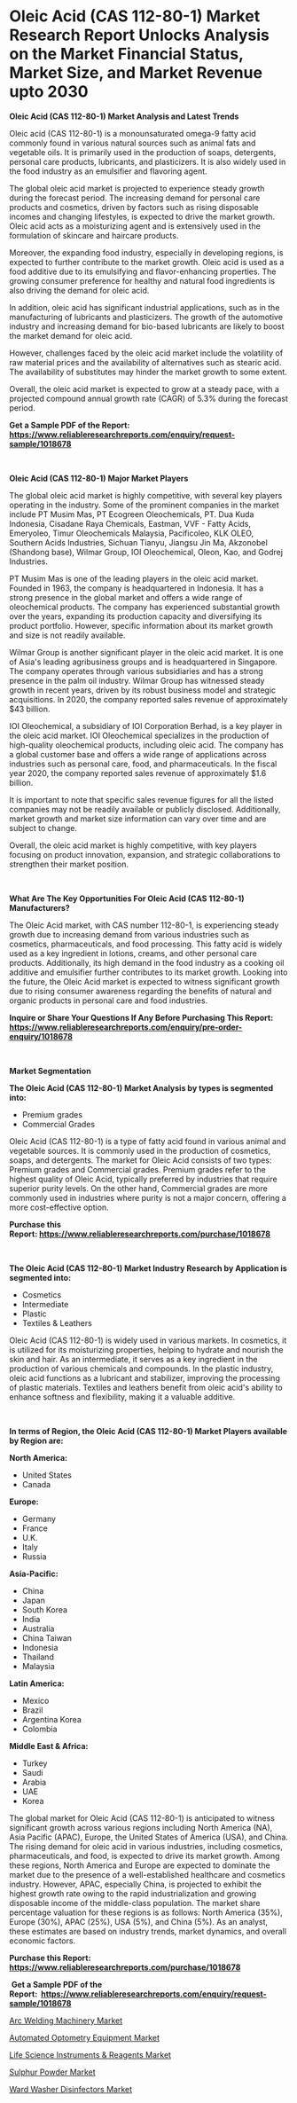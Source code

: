 <p><h1>Oleic Acid (CAS 112-80-1) Market Research Report Unlocks Analysis on the Market Financial Status, Market Size, and Market Revenue upto 2030</h1></p><p><strong>Oleic Acid (CAS 112-80-1) Market Analysis and Latest Trends</strong></p>
<p><p>Oleic acid (CAS 112-80-1) is a monounsaturated omega-9 fatty acid commonly found in various natural sources such as animal fats and vegetable oils. It is primarily used in the production of soaps, detergents, personal care products, lubricants, and plasticizers. It is also widely used in the food industry as an emulsifier and flavoring agent.</p><p>The global oleic acid market is projected to experience steady growth during the forecast period. The increasing demand for personal care products and cosmetics, driven by factors such as rising disposable incomes and changing lifestyles, is expected to drive the market growth. Oleic acid acts as a moisturizing agent and is extensively used in the formulation of skincare and haircare products.</p><p>Moreover, the expanding food industry, especially in developing regions, is expected to further contribute to the market growth. Oleic acid is used as a food additive due to its emulsifying and flavor-enhancing properties. The growing consumer preference for healthy and natural food ingredients is also driving the demand for oleic acid.</p><p>In addition, oleic acid has significant industrial applications, such as in the manufacturing of lubricants and plasticizers. The growth of the automotive industry and increasing demand for bio-based lubricants are likely to boost the market demand for oleic acid.</p><p>However, challenges faced by the oleic acid market include the volatility of raw material prices and the availability of alternatives such as stearic acid. The availability of substitutes may hinder the market growth to some extent.</p><p>Overall, the oleic acid market is expected to grow at a steady pace, with a projected compound annual growth rate (CAGR) of 5.3% during the forecast period.</p></p>
<p><strong>Get a Sample PDF of the Report:&nbsp; <a href="https://www.reliableresearchreports.com/enquiry/request-sample/1018678">https://www.reliableresearchreports.com/enquiry/request-sample/1018678</a></strong></p>
<p>&nbsp;</p>
<p><strong>Oleic Acid (CAS 112-80-1) Major Market Players</strong></p>
<p><p>The global oleic acid market is highly competitive, with several key players operating in the industry. Some of the prominent companies in the market include PT Musim Mas, PT Ecogreen Oleochemicals, PT. Dua Kuda Indonesia, Cisadane Raya Chemicals, Eastman, VVF - Fatty Acids, Emeryoleo, Timur Oleochemicals Malaysia, Pacificoleo, KLK OLEO, Southern Acids Industries, Sichuan Tianyu, Jiangsu Jin Ma, Akzonobel (Shandong base), Wilmar Group, IOI Oleochemical, Oleon, Kao, and Godrej Industries.</p><p>PT Musim Mas is one of the leading players in the oleic acid market. Founded in 1963, the company is headquartered in Indonesia. It has a strong presence in the global market and offers a wide range of oleochemical products. The company has experienced substantial growth over the years, expanding its production capacity and diversifying its product portfolio. However, specific information about its market growth and size is not readily available.</p><p>Wilmar Group is another significant player in the oleic acid market. It is one of Asia's leading agribusiness groups and is headquartered in Singapore. The company operates through various subsidiaries and has a strong presence in the palm oil industry. Wilmar Group has witnessed steady growth in recent years, driven by its robust business model and strategic acquisitions. In 2020, the company reported sales revenue of approximately $43 billion.</p><p>IOI Oleochemical, a subsidiary of IOI Corporation Berhad, is a key player in the oleic acid market. IOI Oleochemical specializes in the production of high-quality oleochemical products, including oleic acid. The company has a global customer base and offers a wide range of applications across industries such as personal care, food, and pharmaceuticals. In the fiscal year 2020, the company reported sales revenue of approximately $1.6 billion.</p><p>It is important to note that specific sales revenue figures for all the listed companies may not be readily available or publicly disclosed. Additionally, market growth and market size information can vary over time and are subject to change.</p><p>Overall, the oleic acid market is highly competitive, with key players focusing on product innovation, expansion, and strategic collaborations to strengthen their market position.</p></p>
<p>&nbsp;</p>
<p><strong>What Are The Key Opportunities For Oleic Acid (CAS 112-80-1) Manufacturers?</strong></p>
<p><p>The Oleic Acid market, with CAS number 112-80-1, is experiencing steady growth due to increasing demand from various industries such as cosmetics, pharmaceuticals, and food processing. This fatty acid is widely used as a key ingredient in lotions, creams, and other personal care products. Additionally, its high demand in the food industry as a cooking oil additive and emulsifier further contributes to its market growth. Looking into the future, the Oleic Acid market is expected to witness significant growth due to rising consumer awareness regarding the benefits of natural and organic products in personal care and food industries.</p></p>
<p><strong>Inquire or Share Your Questions If Any Before Purchasing This Report: <a href="https://www.reliableresearchreports.com/enquiry/pre-order-enquiry/1018678">https://www.reliableresearchreports.com/enquiry/pre-order-enquiry/1018678</a></strong></p>
<p>&nbsp;</p>
<p><strong>Market Segmentation</strong></p>
<p><strong>The Oleic Acid (CAS 112-80-1) Market Analysis by types is segmented into:</strong></p>
<p><ul><li>Premium grades</li><li>Commercial Grades</li></ul></p>
<p><p>Oleic Acid (CAS 112-80-1) is a type of fatty acid found in various animal and vegetable sources. It is commonly used in the production of cosmetics, soaps, and detergents. The market for Oleic Acid consists of two types: Premium grades and Commercial grades. Premium grades refer to the highest quality of Oleic Acid, typically preferred by industries that require superior purity levels. On the other hand, Commercial grades are more commonly used in industries where purity is not a major concern, offering a more cost-effective option.</p></p>
<p><strong>Purchase this Report:&nbsp;<a href="https://www.reliableresearchreports.com/purchase/1018678">https://www.reliableresearchreports.com/purchase/1018678</a></strong></p>
<p>&nbsp;</p>
<p><strong>The Oleic Acid (CAS 112-80-1) Market Industry Research by Application is segmented into:</strong></p>
<p><ul><li>Cosmetics</li><li>Intermediate</li><li>Plastic</li><li>Textiles & Leathers</li></ul></p>
<p><p>Oleic Acid (CAS 112-80-1) is widely used in various markets. In cosmetics, it is utilized for its moisturizing properties, helping to hydrate and nourish the skin and hair. As an intermediate, it serves as a key ingredient in the production of various chemicals and compounds. In the plastic industry, oleic acid functions as a lubricant and stabilizer, improving the processing of plastic materials. Textiles and leathers benefit from oleic acid's ability to enhance softness and flexibility, making it a valuable additive.</p></p>
<p>&nbsp;</p>
<p><strong>In terms of Region, the Oleic Acid (CAS 112-80-1) Market Players available by Region are:</strong></p>
<p>
    <p> <strong> North America: </strong>
        <ul>
            <li>United States</li>
            <li>Canada</li>
        </ul>
        </p> 
    <p> <strong> Europe: </strong>
        <ul>
            <li>Germany</li>
            <li>France</li>
            <li>U.K.</li>
            <li>Italy</li>
            <li>Russia</li>
        </ul>
        </p> 
    <p> <strong> Asia-Pacific: </strong>
        <ul>
            <li>China</li>
            <li>Japan</li>
            <li>South Korea</li>
            <li>India</li>
            <li>Australia</li>
            <li>China Taiwan</li>
            <li>Indonesia</li>
            <li>Thailand</li>
            <li>Malaysia</li>
        </ul>
        </p> 
    <p> <strong> Latin America: </strong>
        <ul>
            <li>Mexico</li>
            <li>Brazil</li>
            <li>Argentina Korea</li>
            <li>Colombia</li>
        </ul>
        </p> 
    <p> <strong> Middle East & Africa: </strong>
        <ul>
            <li>Turkey</li>
            <li>Saudi</li>
            <li>Arabia</li>
            <li>UAE</li>
            <li>Korea</li>
        </ul>
    </p>
    </p>
<p><p>The global market for Oleic Acid (CAS 112-80-1) is anticipated to witness significant growth across various regions including North America (NA), Asia Pacific (APAC), Europe, the United States of America (USA), and China. The rising demand for oleic acid in various industries, including cosmetics, pharmaceuticals, and food, is expected to drive its market growth. Among these regions, North America and Europe are expected to dominate the market due to the presence of a well-established healthcare and cosmetics industry. However, APAC, especially China, is projected to exhibit the highest growth rate owing to the rapid industrialization and growing disposable income of the middle-class population. The market share percentage valuation for these regions is as follows: North America (35%), Europe (30%), APAC (25%), USA (5%), and China (5%). As an analyst, these estimates are based on industry trends, market dynamics, and overall economic factors.</p></p>
<p><strong>Purchase this Report: <a href="https://www.reliableresearchreports.com/purchase/1018678">https://www.reliableresearchreports.com/purchase/1018678</a></strong></p>
<p>&nbsp;<strong>Get a Sample PDF of the Report:&nbsp;&nbsp;<a href="https://www.reliableresearchreports.com/enquiry/request-sample/1018678">https://www.reliableresearchreports.com/enquiry/request-sample/1018678</a></strong></p>
<p><strong></strong></p>
<p><p><a href="https://medium.com/@erickasauer/arc-welding-machinery-market-size-growth-forecast-2023-2030-ce908da5ac64">Arc Welding Machinery Market</a></p><p><a href="https://www.reportprime.com/automated-optometry-equipment-r10049">Automated Optometry Equipment Market</a></p><p><a href="https://github.com/CliffMedina6/Market-Research-Report-List-1/blob/main/life-science-instruments-reagents-market.md">Life Science Instruments & Reagents Market</a></p><p><a href="https://www.linkedin.com/pulse/sulphur-powder-market-research-report-unlocks-analysis-dyose/">Sulphur Powder Market</a></p><p><a href="https://www.reportprime.com/ward-washer-disinfectors-r10047">Ward Washer Disinfectors Market</a></p></p>